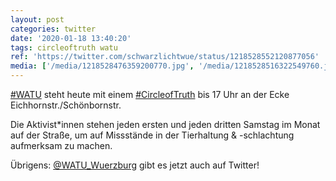 ```yaml
---
layout: post
categories: twitter
date: '2020-01-18 13:40:20'
tags: circleoftruth watu
ref: 'https://twitter.com/schwarzlichtwue/status/1218528552120877056'
media: ['/media/1218528476359200770.jpg', '/media/1218528516322549760.jpg']
---
```

[#WATU](/t/watu) steht heute mit einem [#CircleofTruth](/t/circleoftruth) bis 17 Uhr an der Ecke Eichhornstr./Schönbornstr.



Die Aktivist\*innen stehen jeden ersten und jeden dritten Samstag im Monat auf der Straße, um auf Missstände in der Tierhaltung &amp; -schlachtung aufmerksam zu machen. 

Übrigens: [@WATU_Wuerzburg](https://twitter.com/WATU_Wuerzburg) gibt es jetzt auch auf Twitter!